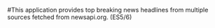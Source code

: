 #This application provides top breaking news headlines from multiple sources fetched from newsapi.org. (ES5/6)
